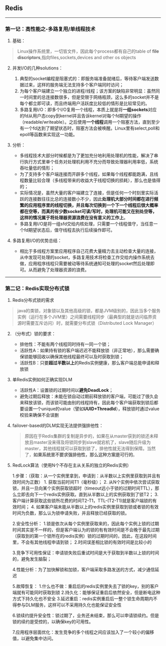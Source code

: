 ## Redis
----------------------------
### 第一记：高性能之-多路复用/单线程技术

 1. 基础：
 > Linux操作系统里，一切皆文件，因此每个process都有自己的table of **file discriptors**,指向files,sockets,devices and other os objects

 2. 并发I/O的几种solutions：
    1. 典型的socket编程是阻塞式的：即服务端准备就绪后，等待客户端发送数据过来，这样的服务端无法支持多个客户端同时访问；
    2. 为每个客户端建立一个独立的进程/线程；该方案的缺陷非常明显：虽然同一时间里的总连接数很多，但是受限于网络瓶颈，这么多的socket并不是每个都立即可读，而且终端用户活跃度比较低的情形是比较常见的。
    3. 多路复用I/O：即多个I/O复用一个线程，本质上就是将**一组sockets**对应的fd从用户态copy到kernel并且告诉kernel对每个fd期望的操作（readable/writeable）。之后使用**一个线程**调用一个阻塞方法，直到至少有一个fd达到了期望状态时，阻塞方法会被唤醒。Linux里有select,poll和epoll等函数来实现这一功能。

 3. 分析：
    - 多线程技术大部分时候都是为了更加充分地利用处理机的性能，解决了串行执行方式里单个任务对处理机利用不充分而导致处理器利用率低，系统吞吐量低的情形；
    - 为了支持多个客户端连接而开辟多个线程，如果每个线程都能跑满，且线程数量比较合理（多线程带来的收益大于线程切换的损耗），那么也是值得的；
    - 实际情况是，虽然大量的客户端建立了连接，但是任何一个时刻里实际活跃的连接数往往比总的连接数小不少，因此**处理机大部分时间都在进行频繁的应用程序里的线程切换，并且每次切换到一个下一个线程后很大概率都在空等，而真的有少数socket可读/写时，处理机可能又在别处空等，这样的情况属于将处理器资源浪费在没有意义的工作上**。
    - 多路复用I/O是将一组sfd交给内核处理，只需要一个线程值守，当任意一个fd期望状态后，值守线程去执行后续操作即可。
 
 4. 多路复用I/O的优势总结：
    - 相比于多线程方案里应用程序自己花费大量精力去主动检查大量的连接，从中发现可处理的socket，多路复用技术将检查工作交给内操作系统去做，应用程序线程只需要被动等待系统通知可处理的socket然后处理即可。从而避免了处理器资源的浪费。

----------------
### 第二记：Redis实现分布式锁

 1. Redis分布式锁的需求
 > java的类锁，对象锁以及其他高级的锁，都是JVM级别的，因此当多个服务实例（运行在多个JVM里）之间需要线程同步（最典型的就是访问临界资源时需要互斥访问）时，就需要分布式锁（Distributed Lock Manager）
 
 2. （分布式）锁的要求：
    - 排他性：不能有两个线程同时持有一同一个锁；
    - 活跃性A：如果持有锁的客户端迟迟不能释放锁（非正常地），那么需要确保锁能够回收以确保其他线程最终可以及时获取到锁；
    - 活跃性B：只要**超过半数以上**的Redis实例健康，那么客户端总能申请和释放锁

 3. 单Redis实例如何正确实现DLM
    - 活跃性A：设置锁的过期时间以**避免DeadLock**；
    - 避免过期后释放：未能在锁自动过期前释放锁的客户端，可能过了很久会来释放该锁，而该锁可能由别的线程持有，因此每个客户端获取到锁后都要设置一个unique的value（譬如**UUID+ThreadId**），释放锁时通过value校验来确保不会误删

 4. failover-based的DLM实现无法提供强排他性：
    > 原因在于Redis集群的复制是异步的，如果在从master获到的锁还未释放且master没来得及将锁同步到slave就宕机了，slave随后升级为master，其他线程就可以获取到锁了，排他性就无法得到保障。当然了，**如果系统里不要求强排他性，那么这种方案是可行的**。

 5. RedLock算法（使用N个不存在主从关系的独立的Redis实例）
 
    1.步骤：（获取：从一个实例里拿到，申请到：从半数以上实例里获取到并且有效时间为正数）
        1. 获取当前时间T1（毫秒级）；
        2. 从N个实例中依次尝试获取锁，并且一旦向某个实例获取锁超时（timeout远小于锁的过期时间TTL），那么立即去向下一个redis实例获取。直到从半数以上的实例获取到了锁T2；
        3. 客户端计算获取这些锁所花费的时间T2-T1，TTL-(T2-T1)就是客户端锁的有效时间；
        4. 如果客户端未能从半数以上的redis实例里获取到锁或者锁的有效时间为负数，那么认为锁申请失败，并且释放已经获取的锁。
        
    2.安全性分析：
        1.锁是依次从每个实例里获取来的，因此每个实例上锁的过期时间其实是不一样的，但是客户端认为的锁的有有效时间是不会晚于最先过期（获取到的第一个锁所在的redis实例）锁的过期时间的，因此，在这段时间里，不会有其他线程申请到锁；
        2.时间误差相比锁的有效时间是比较小的

    3.竞争下可用性保证：申请锁失败后重试时间是大于获取到半数以上锁的时间的，避免发生脑裂；
    
    4.性能分析：为了加快解锁和加锁，客户端采取多路发送的方式，减少通信延迟
    
    5.故障恢复：
        1.什么也不做：重启后的redis实例里失去了锁的key，别的客户端就有可能同时获取到锁
        2.持久化：能够保证重启后依然安全，但是断电这种方式下持久化也不安全
        3.延迟重启：redis实例重启后一整个锁生命周期内不得参与DLM服务，这样可以不采用持久化也能保证安全性
        
    6.锁续约提升安全性：锁过期了，业务还未结束，那么可以申请锁续约。但是锁的续约是受控的，以确保key的可用性。
    
    7.应用程序层面优化：发生竞争的多个线程之间应该加入了一个较小的偏移值，以避免集中访问。
